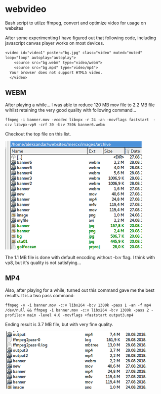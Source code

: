 # webvideo
Bash script to utilze ffmpeg, convert and optimize video for usage on websites 


After some experimenting I have figured out that following code, including javascript canvas player works
on most devices.

```
<video id="video1" poster="bg.jpg" class="video" muted="muted" loop="loop" autoplay="autoplay">
    <source src="bg.webm" type="video/webm">
    <source src="bg.mp4" type="video/mp4">
  Your browser does not support HTML5 video.
  </video>
```
## WEBM

After playing a while... I was able to reduce 120 MB mov file to 2.2 MB file wihilst retaining the very good quality
with following command...
```
ffmpeg -i banner.mov -vcodec libvpx -r 24 -an -movflags faststart  -c:v libvpx-vp9 -crf 30 -b:v 750k banner6.webm
```
Checkout the top file on this list.

![Encoding tests](Selection_112.png)

The 1.1 MB file is done with default encoding without -b:v flag. I think with vp8, but it's quality is not satisfying...

## MP4

Also, after playing for a while, turned out this command gave me the best results.
It is a two pass command:

```
ffmpeg -y -i banner.mov -c:v libx264 -b:v 1300k -pass 1 -an -f mp4 /dev/null && ffmpeg -i banner.mov -c:v libx264 -b:v 1300k -pass 2 -profile:v main -level 4.0 -movflags +faststart output3.mp4
```
Ending result is 3.7 MB file, but with very fine quality.

![Encoding tests](Selection_113.png)

